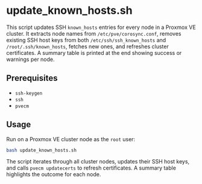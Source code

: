 # update_known_hosts.sh

This script updates SSH `known_hosts` entries for every node in a Proxmox VE cluster. It extracts node names from `/etc/pve/corosync.conf`, removes existing SSH host keys from both `/etc/ssh/ssh_known_hosts` and `/root/.ssh/known_hosts`, fetches new ones, and refreshes cluster certificates. A summary table is printed at the end showing success or warnings per node.

## Prerequisites

- `ssh-keygen`
- `ssh`
- `pvecm`

## Usage

Run on a Proxmox VE cluster node as the `root` user:

```bash
bash update_known_hosts.sh
```

The script iterates through all cluster nodes, updates their SSH host keys, and calls `pvecm updatecerts` to refresh certificates. A summary table highlights the outcome for each node.
